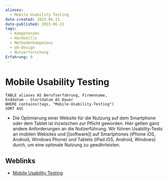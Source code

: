 ```yaml
---
aliases:
  - Mobile Usability Testing
date-created: 2023-06-21
date-published: 2023-06-21
tags:
  - Kompetenzen
  - Hardskills
  - Methodenkompetenz
  - UX-Design
  - Nutzerforschung
Erfahrung: 0
---
```

# Mobile Usability Testing

```dataview
TABLE aliases AS Berufserfahrung, Firmenname,
Enddatum - Startdatum AS Dauer
WHERE contains(tags, "Mobile-Usability-Testing")
SORT ASC
```

- Die Optimierung einer Website für die Nutzung auf dem Smartphone oder dem
  Tablet ist inzwischen zur Pflicht geworden. Hier gelten ganz andere
  Anforderungen an die Nutzerführung. Wir führen Usability-Tests an mobilen
  Websites und [[software]] auf Smartphones (iPhone iOS, Android, Windows
  Phone) und Tablets (iPad iOS, Android, Windows) durch, um eine optimale
  Nutzung zu gewährleisten.

## Weblinks

- [Mobile Usability Testing](https://www.usability.de/leistungen/ux-testing-nutzerforschung/mobile-usability.html)
